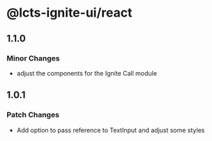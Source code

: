 # @lcts-ignite-ui/react

## 1.1.0

### Minor Changes

- adjust the components for the Ignite Call module

## 1.0.1

### Patch Changes

- Add option to pass reference to TextInput and adjust some styles
